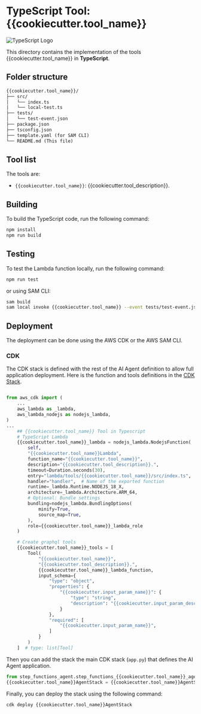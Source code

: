 # TypeScript Tool: {{cookiecutter.tool_name}}

![TypeScript Logo](https://cdn.simpleicons.org/typescript?size=48)

This directory contains the implementation of the tools {{cookiecutter.tool_name}} in **TypeScript**.

## Folder structure

```txt
{{cookiecutter.tool_name}}/
├── src/
│   └── index.ts
|   └── local-test.ts
├── tests/
│   └── test-event.json
├── package.json
├── tsconfig.json
├── template.yaml (for SAM CLI)
└── README.md (This file)
```

## Tool list

The tools are:

* `{{cookiecutter.tool_name}}`: {{cookiecutter.tool_description}}.

## Building

To build the TypeScript code, run the following command:

```bash
npm install
npm run build
```

## Testing

To test the Lambda function locally, run the following command:

```bash
npm run test
```

or using SAM CLI:

```bash
sam build
sam local invoke {{cookiecutter.tool_name}} --event tests/test-event.json
```

## Deployment

The deployment can be done using the AWS CDK or the AWS SAM CLI.

### CDK

The CDK stack is defined with the rest of the AI Agent definition to allow full application deployment. Here is the function and tools definitions in the [CDK Stack](../../step_functions_agent/step_functions_graphql_agent_stack.py).

```python

from aws_cdk import (
    ...
    aws_lambda as _lambda,
    aws_lambda_nodejs as nodejs_lambda,
)
...
    ## {{cookiecutter.tool_name}} Tool in Typescript
    # TypeScript Lambda
    {{cookiecutter.tool_name}}_lambda = nodejs_lambda.NodejsFunction(
        self, 
        "{{cookiecutter.tool_name}}Lambda",
        function_name="{{cookiecutter.tool_name}}",
        description="{{cookiecutter.tool_description}}.",
        timeout=Duration.seconds(30),
        entry="lambda/tools/{{cookiecutter.tool_name}}/src/index.ts", 
        handler="handler",  # Name of the exported function
        runtime=_lambda.Runtime.NODEJS_18_X,
        architecture=_lambda.Architecture.ARM_64,
        # Optional: Bundle settings
        bundling=nodejs_lambda.BundlingOptions(
            minify=True,
            source_map=True,
        ),
        role={{cookiecutter.tool_name}}_lambda_role
    )

    # Create graphql tools
    {{cookiecutter.tool_name}}_tools = [
        Tool(
            "{{cookiecutter.tool_name}}",
            "{{cookiecutter.tool_description}}.",
            {{cookiecutter.tool_name}}_lambda_function,
            input_schema={
                "type": "object",
                "properties": {
                    "{{cookiecutter.input_param_name}}": {
                        "type": "string",
                        "description": "{{cookiecutter.input_param_description}}."
                    }
                },
                "required": [
                    "{{cookiecutter.input_param_name}}",
                ]
            }
        )
    ]  # type: list[Tool]
```

Then you can add the stack the main CDK stack (`app.py`) that defines the AI Agent application.

```python
from step_functions_agent.step_functions_{{cookiecutter.tool_name}}_agent_stack import {{cookiecutter.tool_name}}AgentStack
{{cookiecutter.tool_name}}AgentStack = {{cookiecutter.tool_name}}AgentStack(app, "{{cookiecutter.tool_name}}AgentStack")
```

Finally, you can deploy the stack using the following command:

```bash
cdk deploy {{cookiecutter.tool_name}}AgentStack
```
